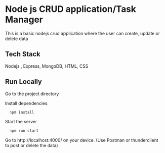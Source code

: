 
# Node js CRUD application/Task Manager

This is a basic nodejs crud application where the user
can create, update or delete data 


## Tech Stack

 Nodejs , Express, MongoDB, HTML, CSS


## Run Locally

Go to the project directory

Install dependencies

```bash
  npm install
```

Start the server

```bash
  npm run start
```

Go to http://localhost:4000/ on your device.
(Use Postman or thunderclient to post or delete the data)


